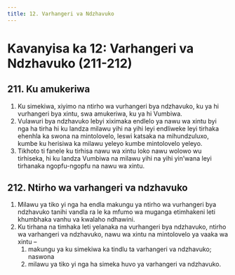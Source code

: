 ```yaml
---
title: 12. Varhangeri va Ndzhavuko
---
```


# Kavanyisa ka 12: Varhangeri va Ndzhavuko (211-212)

## 211. Ku amukeriwa

1.	Ku simekiwa, xiyimo na ntirho wa vurhangeri bya ndzhavuko, ku ya hi vurhangeri bya xintu, swa amukeriwa, ku ya hi Vumbiwa.
2.	Vulawuri bya ndzhavuko lebyi xiximaka endlelo ya nawu wa xintu byi nga ha tirha hi ku landza milawu yihi na yihi leyi endliweke leyi tirhaka ehenhla ka swona na mintolovelo, leswi katsaka na mihundzuluxo, kumbe ku herisiwa ka milawu yeleyo kumbe mintolovelo yeleyo.
3.	Tikhoto ti fanele ku tirhisa nawu wa xintu loko nawu wolowo wu tirhiseka, hi ku landza Vumbiwa na milawu yihi na yihi yin’wana leyi tirhanaka ngopfu-ngopfu na nawu wa xintu.

## 212. Ntirho wa varhangeri va ndzhavuko

1.	Milawu ya tiko yi nga ha endla makungu ya ntirho wa vurhangeri bya ndzhavuko tanihi vandla ra le ka mfumo wa muganga etimhakeni leti khumbhaka vanhu va kwalaho ndhawini.
2.	Ku tirhana na timhaka leti yelanaka na vurhangeri bya ndzhavuko, ntirho wa varhangeri va ndzhavuko, nawu wa xintu na mintolovelo ya vaaka wa xintu –
	1.	makungu ya ku simekiwa ka tindlu ta varhangeri va ndzhavuko; naswona
	1.	milawu ya tiko yi nga ha simeka huvo ya varhangeri va ndzhavuko.